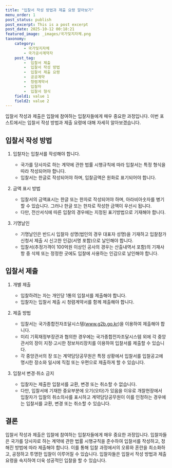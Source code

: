 ```yaml
---
title: "입찰서 작성 방법과 제출 요령 알아보기"
menu_order: 1
post_status: publish
post_excerpt: This is a post excerpt
post_date: 2025-10-12 00:18:21
featured_image: _images/국가및지자체.png
taxonomy:
    category:
        - 국가및지자체
        - 국가공사계약자
    post_tag:
        -  입찰서 제출
        -  입찰서 작성 방법
        -  입찰서 제출 요령
        -  공공계약
        -  청렴계약서
        -  입찰자
        -  입찰서 형식
    field1: value 1
    field2: value 2
---
```



입찰서 작성과 제출은 입찰에 참여하는 입찰자들에게 매우 중요한 과정입니다. 이번 포스트에서는 입찰서 작성 방법과 제출 요령에 대해 자세히 알아보겠습니다.

## 입찰서 작성 방법

1. 입찰자는 입찰서를 작성해야 합니다.
   - 국가를 당사자로 하는 계약에 관한 법률 시행규칙에 따라 입찰서는 특정 형식을 따라 작성되어야 합니다.
   - 입찰서는 한글로 작성되어야 하며, 입찰금액은 원화로 표기되어야 합니다.

2. 금액 표시 방법
   - 입찰서의 금액표시는 한글 또는 한자로 작성되어야 하며, 아라비아숫자를 병기할 수 있습니다. 그러나 한글 또는 한자로 작성한 금액이 우선시 됩니다.
   - 다만, 전산서식에 따른 입찰의 경우에는 지정된 표기방법으로 기재해야 합니다.

3. 기명날인
   - 기명날인은 반드시 입찰자 성명(법인의 경우 대표자 성명)을 기재하고 입찰참가신청서 제출 시 신고한 인감(서명 포함)으로 날인해야 합니다.
   - 입찰서(추정가격이 100억원 이상인 공사의 경우는 산출내역서 포함)의 기재사항 중 삭제 또는 정정한 곳에도 입찰에 사용하는 인감으로 날인해야 합니다.

## 입찰서 제출

1. 개별 제출
   - 입찰하려는 자는 개인당 1통의 입찰서를 제출해야 합니다.
   - 입찰자는 입찰서 제출 시 청렴계약서를 함께 제출해야 합니다.

2. 제출 방법
   - 입찰서는 국가종합전자조달시스템(www.g2b.go.kr)을 이용하여 제출해야 합니다.
   - 미리 기획재정부장관과 협의한 경우에는 국가종합전자조달시스템 외에 각 중앙관서의 장이 지정·고시한 정보처리장치를 이용하여 입찰서를 제출할 수 있습니다.
   - 각 중앙관서의 장 또는 계약담당공무원은 특정 상황에서 입찰서를 입찰공고에 명시한 장소와 일시에 직접 또는 우편으로 제출하게 할 수 있습니다.

3. 입찰서 변경·취소 금지
   - 입찰자는 제출한 입찰서를 교환, 변경 또는 취소할 수 없습니다.
   - 다만, 입찰서에 기재한 중요부분에 오기(오타)가 있음을 이유로 개찰현장에서 입찰자가 입찰의 취소의사를 표시하고 계약담당공무원이 이를 인정하는 경우에는 입찰서를 교환, 변경 또는 취소할 수 있습니다.

## 결론

입찰서 작성과 제출은 입찰에 참여하는 입찰자들에게 매우 중요한 과정입니다. 입찰자들은 국가를 당사자로 하는 계약에 관한 법률 시행규칙을 준수하여 입찰서를 작성하고, 정해진 방법에 따라 제출해야 합니다. 이를 통해 입찰 과정에서의 오류와 혼란을 최소화하고, 공정하고 투명한 입찰이 이루어질 수 있습니다. 입찰자들은 입찰서 작성 방법과 제출 요령을 숙지하여 더욱 성공적인 입찰을 할 수 있습니다.

